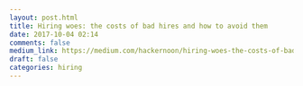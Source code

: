 ```yaml
---
layout: post.html
title: Hiring woes: the costs of bad hires and how to avoid them
date: 2017-10-04 02:14
comments: false
medium_link: https://medium.com/hackernoon/hiring-woes-the-costs-of-bad-hires-and-how-to-avoid-them-413395b5ef3
draft: false
categories: hiring
---
```

